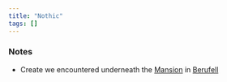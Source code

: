 ```yaml
---
title: "Nothic"
tags: []
---
```


### Notes

- Create we encountered underneath the [Mansion](content/Places/Mansion.md) in [Berufell](content/Places/Berufell.md)

